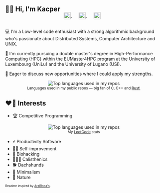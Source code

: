 ## 👋🏻 Hi, I'm Kacper

<!-- TODO:
<p align="center">
  <a href="https://linktr.ee/kfernandez31">
    <img width="100" src="https://bbs.io-tech.fi/data/avatars/m/19/19299.jpg?1513887296" alt="logo" />
  </a>
</p>
-->

<p align="center" style="margin: -20px 0 30px">
  <a href="mailto:kacper.kf@proton.me" target="_blank" style='margin-right:10px'>
    <img align="center" src="https://cdn.jsdelivr.net/npm/simple-icons@3.0.1/icons/protonmail.svg" alt="e-mail" height="22px" width="22px" />
  </a>
  &nbsp;&nbsp;
  <a href="https://signal.me/#eu/tUadnUHK6lzrnfRy0WDbU-UDFrip2FieniStOHjTDA-hiLJ9nrZIFIBnENZDTXfC" target="_blank" style='margin-right:10px'>
    <img align="center" src="https://cdn.jsdelivr.net/npm/simple-icons@3.0.1/icons/signal.svg" alt="signal" height="22px" width="22px" />
  </a>
  &nbsp;&nbsp;
  <a href="https://www.linkedin.com/in/kfernandez31" target="_blank" style='margin-right:10px'>
    <img align="center" src="https://cdn.jsdelivr.net/npm/simple-icons@3.0.1/icons/linkedin.svg" alt="linkedin" height="22px" width="22px" />
  </a>
</p>

💻 I'm a Low-level code enthusiast with a strong algorithmic background who's passionate about Distributed Systems, Computer Architecture and UNIX.

🏫 I'm currently pursuing a double master's degree in High-Performance Computing (HPC) within the EUMaster4HPC program at the University of Luxembourg (UniLu) and the University of Lugano (USI).

💬 Eager to discuss new opportunities where I could apply my strengths.

<div align="center">
  <img width="" src="https://github-readme-stats-one-bice.vercel.app/api/top-langs/?username=kfernandez31&layout=compact&role=OWNER,ORGANIZATION_MEMBER,COLLABORATOR&hide=makefile,cmake,css,php,hack,dockerfile,ocaml,java&langs_count=10&theme=nord" alt="Top languages used in my repos" />
  <br />
  <small>Languages used in my public repos ― big fan of C, C++ and <a href="https://turbo.fish/" target="_blank">Rust!</a></small>
</div>


## ❤️‍🔥 Interests
- 🏆 Competitive Programming
<div align="center" target="_blank">
  <img width="" src="https://leetcard.jacoblin.cool/kfernandez31?theme=nord" alt="Top languages used in my repos" />
  <br />
  <small>My <a href="https://leetcode.com/u/kfernandez31/" target="_blank">LeetCode</a> stats</small>
</div>

- ⚡ Productivity Software
- 🧗🏻 Self-improvement
- 🧬 Biohacking
- 🤸🏻‍♂️ Calisthenics
- 🐕 Dachshunds
- 🪷 Minimalism
- 🌲 Nature

<sub><sup>Readme inspired by [AralRoca's](https://github.com/aralroca).</sup></sub>
